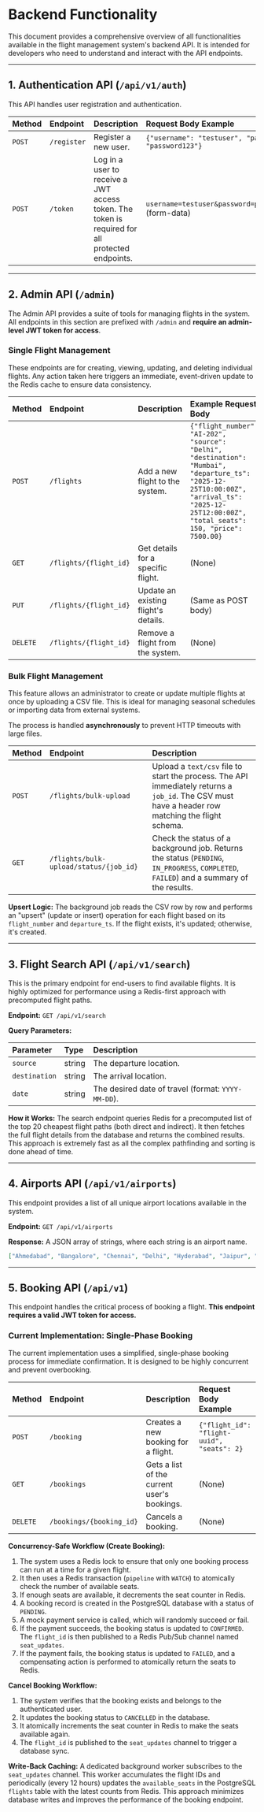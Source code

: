 # Backend Functionality

This document provides a comprehensive overview of all functionalities available in the flight management system's backend API. It is intended for developers who need to understand and interact with the API endpoints.

---

## 1. Authentication API (`/api/v1/auth`)

This API handles user registration and authentication.

| Method | Endpoint     | Description                                                                                             | Request Body Example                               |
| :----- | :----------- | :------------------------------------------------------------------------------------------------------ | :------------------------------------------------- |
| `POST` | `/register`  | Register a new user.                                                                                    | `{"username": "testuser", "password": "password123"}` |
| `POST` | `/token`     | Log in a user to receive a JWT access token. The token is required for all protected endpoints.         | `username=testuser&password=password123` (form-data) |

---

## 2. Admin API (`/admin`)

The Admin API provides a suite of tools for managing flights in the system. All endpoints in this section are prefixed with `/admin` and **require an admin-level JWT token for access**.

### Single Flight Management

These endpoints are for creating, viewing, updating, and deleting individual flights. Any action taken here triggers an immediate, event-driven update to the Redis cache to ensure data consistency.

| Method | Endpoint                  | Description                                     | Example Request Body                                                                                                                            |
| :----- | :------------------------ | :---------------------------------------------- | :---------------------------------------------------------------------------------------------------------------------------------------------- |
| `POST` | `/flights`                | Add a new flight to the system.                 | `{"flight_number": "AI-202", "source": "Delhi", "destination": "Mumbai", "departure_ts": "2025-12-25T10:00:00Z", "arrival_ts": "2025-12-25T12:00:00Z", "total_seats": 150, "price": 7500.00}` |
| `GET`  | `/flights/{flight_id}`    | Get details for a specific flight.              | (None)                                                                                                                                          |
| `PUT`  | `/flights/{flight_id}`    | Update an existing flight's details.            | (Same as POST body)                                                                                                                             |
| `DELETE`| `/flights/{flight_id}`    | Remove a flight from the system.                | (None)                                                                                                                                          |

### Bulk Flight Management

This feature allows an administrator to create or update multiple flights at once by uploading a CSV file. This is ideal for managing seasonal schedules or importing data from external systems.

The process is handled **asynchronously** to prevent HTTP timeouts with large files.

| Method | Endpoint                        | Description                                                                                                                                                           |
| :----- | :------------------------------ | :-------------------------------------------------------------------------------------------------------------------------------------------------------------------- |
| `POST` | `/flights/bulk-upload`          | Upload a `text/csv` file to start the process. The API immediately returns a `job_id`. The CSV must have a header row matching the flight schema. |
| `GET`  | `/flights/bulk-upload/status/{job_id}` | Check the status of a background job. Returns the status (`PENDING`, `IN_PROGRESS`, `COMPLETED`, `FAILED`) and a summary of the results. |

**Upsert Logic:** The background job reads the CSV row by row and performs an "upsert" (update or insert) operation for each flight based on its `flight_number` and `departure_ts`. If the flight exists, it's updated; otherwise, it's created.

---

## 3. Flight Search API (`/api/v1/search`)

This is the primary endpoint for end-users to find available flights. It is highly optimized for performance using a Redis-first approach with precomputed flight paths.

**Endpoint:** `GET /api/v1/search`

**Query Parameters:**

| Parameter     | Type    | Description                                      |
| :------------ | :------ | :----------------------------------------------- |
| `source`      | string  | The departure location.                          |
| `destination` | string  | The arrival location.                            |
| `date`        | string  | The desired date of travel (format: `YYYY-MM-DD`). |

**How it Works:** The search endpoint queries Redis for a precomputed list of the top 20 cheapest flight paths (both direct and indirect). It then fetches the full flight details from the database and returns the combined results. This approach is extremely fast as all the complex pathfinding and sorting is done ahead of time.

---

## 4. Airports API (`/api/v1/airports`)

This endpoint provides a list of all unique airport locations available in the system.

**Endpoint:** `GET /api/v1/airports`

**Response:**
A JSON array of strings, where each string is an airport name.
```json
["Ahmedabad", "Bangalore", "Chennai", "Delhi", "Hyderabad", "Jaipur", "Kolkata", "Lucknow", "Mumbai", "Pune"]
```

---

## 5. Booking API (`/api/v1`)

This endpoint handles the critical process of booking a flight. **This endpoint requires a valid JWT token for access.**

### Current Implementation: Single-Phase Booking

The current implementation uses a simplified, single-phase booking process for immediate confirmation. It is designed to be highly concurrent and prevent overbooking.

| Method   | Endpoint                | Description                               | Request Body Example                               |
| :------- | :---------------------- | :---------------------------------------- | :------------------------------------------------- |
| `POST`   | `/booking`              | Creates a new booking for a flight.       | `{"flight_id": "flight-uuid", "seats": 2}`         |
| `GET`    | `/bookings`             | Gets a list of the current user's bookings. | (None)                                             |
| `DELETE` | `/bookings/{booking_id}`| Cancels a booking.                        | (None)                                             |

**Concurrency-Safe Workflow (Create Booking):**
1.  The system uses a Redis lock to ensure that only one booking process can run at a time for a given flight.
2.  It then uses a Redis transaction (`pipeline` with `WATCH`) to atomically check the number of available seats.
3.  If enough seats are available, it decrements the seat counter in Redis.
4.  A booking record is created in the PostgreSQL database with a status of `PENDING`.
5.  A mock payment service is called, which will randomly succeed or fail.
6.  If the payment succeeds, the booking status is updated to `CONFIRMED`. The `flight_id` is then published to a Redis Pub/Sub channel named `seat_updates`.
7.  If the payment fails, the booking status is updated to `FAILED`, and a compensating action is performed to atomically return the seats to Redis.

**Cancel Booking Workflow:**
1.  The system verifies that the booking exists and belongs to the authenticated user.
2.  It updates the booking status to `CANCELLED` in the database.
3.  It atomically increments the seat counter in Redis to make the seats available again.
4.  The `flight_id` is published to the `seat_updates` channel to trigger a database sync.

**Write-Back Caching:**
A dedicated background worker subscribes to the `seat_updates` channel. This worker accumulates the flight IDs and periodically (every 12 hours) updates the `available_seats` in the PostgreSQL `flights` table with the latest counts from Redis. This approach minimizes database writes and improves the performance of the booking endpoint.